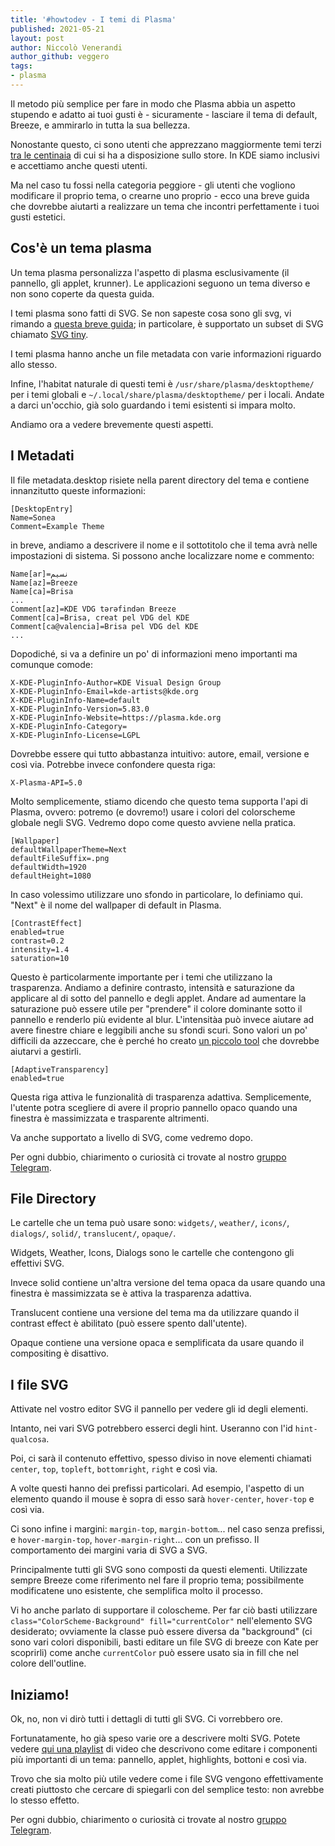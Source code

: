 ```yaml
---
title: '#howtodev - I temi di Plasma' 
published: 2021-05-21 
layout: post 
author: Niccolò Venerandi
author_github: veggero 
tags: 
- plasma 
---
```




Il metodo più semplice per fare in modo che Plasma abbia un aspetto stupendo e adatto ai tuoi gusti è - sicuramente - lasciare il tema di default, Breeze, e ammirarlo in tutta la sua bellezza.

Nonostante questo, ci sono utenti che apprezzano maggiormente temi terzi [tra le centinaia](https://store.kde.org/browse/cat/104/ord/rating/) di cui si ha a disposizione sullo store. In KDE siamo inclusivi e accettiamo anche questi utenti.

Ma nel caso tu fossi nella categoria peggiore - gli utenti che vogliono modificare il proprio tema, o crearne uno proprio - ecco una breve guida che dovrebbe aiutarti a realizzare un tema che incontri perfettamente i tuoi gusti estetici.



## Cos'è un tema plasma

Un tema plasma personalizza l'aspetto di plasma esclusivamente (il pannello, gli applet, krunner). Le applicazioni seguono un tema diverso e non sono coperte da questa guida. 

I temi plasma sono fatti di SVG. Se non sapeste cosa sono gli svg, vi rimando a [questa breve guida](https://www.w3.org/TR/SVG2/); in particolare, è supportato un subset di SVG chiamato [SVG tiny](https://www.w3.org/TR/SVGTiny12/intro.html).

I temi plasma hanno anche un file metadata con varie informazioni riguardo allo stesso.

Infine, l'habitat naturale di questi temi è `/usr/share/plasma/desktoptheme/` per i temi globali e `~/.local/share/plasma/desktoptheme/` per i locali. Andate a darci un'occhio, già solo guardando i temi esistenti si impara molto.

Andiamo ora a vedere brevemente questi aspetti.

## I Metadati 

Il file metadata.desktop risiete nella parent directory del tema e contiene innanzitutto queste informazioni:

```
[DesktopEntry]
Name=Sonea
Comment=Example Theme
```

in breve, andiamo a descrivere il nome e il sottotitolo che il tema avrà nelle impostazioni di sistema. Si possono anche localizzare nome e commento:

```
Name[ar]=نسيم
Name[az]=Breeze
Name[ca]=Brisa
...
Comment[az]=KDE VDG tərəfindən Breeze
Comment[ca]=Brisa, creat pel VDG del KDE
Comment[ca@valencia]=Brisa pel VDG del KDE
...
```
 
 Dopodiché, si va a definire un po' di informazioni meno importanti ma comunque comode:
 
```
X-KDE-PluginInfo-Author=KDE Visual Design Group
X-KDE-PluginInfo-Email=kde-artists@kde.org
X-KDE-PluginInfo-Name=default
X-KDE-PluginInfo-Version=5.83.0
X-KDE-PluginInfo-Website=https://plasma.kde.org
X-KDE-PluginInfo-Category=
X-KDE-PluginInfo-License=LGPL
```
 
Dovrebbe essere qui tutto abbastanza intuitivo: autore, email, versione e così via. Potrebbe invece confondere questa riga:

```
X-Plasma-API=5.0
```

Molto semplicemente, stiamo dicendo che questo tema supporta l'api di Plasma, ovvero: potremo (e dovremo!) usare i colori del colorscheme globale negli SVG. Vedremo dopo come questo avviene nella pratica.

```
[Wallpaper]
defaultWallpaperTheme=Next
defaultFileSuffix=.png
defaultWidth=1920
defaultHeight=1080
```

In caso volessimo utilizzare uno sfondo in particolare, lo definiamo qui. "Next" è il nome del wallpaper di default in Plasma.

```
[ContrastEffect]
enabled=true
contrast=0.2
intensity=1.4
saturation=10
```

Questo è particolarmente importante per i temi che utilizzano la trasparenza. Andiamo a definire contrasto, intensità e saturazione da applicare al di sotto del pannello e degli applet. Andare ad aumentare la saturazione può essere utile per "prendere" il colore dominante sotto il pannello e renderlo più evidente al blur. L'intensitàa può invece aiutare ad avere finestre chiare e leggibili anche su sfondi scuri. Sono valori un po' difficili da azzeccare, che è perché ho creato [un piccolo tool](https://niccolo.venerandi.com/backstage/files/ownopacity/main.html) che dovrebbe aiutarvi a gestirli.

```
[AdaptiveTransparency]
enabled=true
```

Questa riga attiva le funzionalità di trasparenza adattiva. Semplicemente, l'utente potra scegliere di avere il proprio pannello opaco quando una finestra è massimizzata e trasparente altrimenti.

Va anche supportato a livello di SVG, come vedremo dopo.

Per ogni dubbio, chiarimento o curiosità ci trovate al nostro [gruppo Telegram](https://t.me/linuxpeople).

## File Directory

Le cartelle che un tema può usare sono: `widgets/`, `weather/`, `icons/`, `dialogs/`, `solid/`, `translucent/`, `opaque/`.

Widgets, Weather, Icons, Dialogs sono le cartelle che contengono gli effettivi SVG.

Invece solid contiene un'altra versione del tema opaca da usare quando una finestra è massimizzata se è attiva la trasparenza adattiva.

Translucent contiene una versione del tema ma da utilizzare quando il contrast effect è abilitato (può essere spento dall'utente).

Opaque contiene una versione opaca e semplificata da usare quando il compositing è disattivo.

## I file SVG

Attivate nel vostro editor SVG il pannello per vedere gli id degli elementi.

Intanto, nei vari SVG potrebbero esserci degli hint. Useranno con l'id `hint-qualcosa`. 

Poi, ci sarà il contenuto effettivo, spesso diviso in nove elementi chiamati `center`, `top`, `topleft`, `bottomright`, `right` e così via.

A volte questi hanno dei prefissi particolari. Ad esempio, l'aspetto di un elemento quando il mouse è sopra di esso sarà `hover-center`, `hover-top` e così via.

Ci sono infine i margini: `margin-top`, `margin-bottom`... nel caso senza prefissi, e `hover-margin-top`, `hover-margin-right`... con un prefisso. Il comportamento dei margini varia di SVG a SVG.

Principalmente tutti gli SVG sono composti da questi elementi. Utilizzate sempre Breeze come riferimento nel fare il proprio tema; possibilmente modificatene uno esistente, che semplifica molto il processo.

Vi ho anche parlato di supportare il coloscheme. Per far ciò basti utilizzare `class="ColorScheme-Background" fill="currentColor"` nell'elemento SVG desiderato; ovviamente la classe può essere diversa da "background" (ci sono vari colori disponibili, basti editare un file SVG di breeze con Kate per scoprirli) come anche `currentColor` può essere usato sia in fill che nel colore dell'outline.

## Iniziamo!

Ok, no, non vi dirò tutti i dettagli di tutti gli SVG. Ci vorrebbero ore.

Fortunatamente, ho già speso varie ore a descrivere molti SVG. Potete vedere [qui una playlist](https://www.youtube.com/watch?v=XrNWYt_vciA&list=PLX3_anRd8Mp7ibLDlSEJHNzSBaTslFp-x) di video che descrivono come editare i componenti più importanti di un tema: pannello, applet, highlights, bottoni e così via.

Trovo che sia molto più utile vedere come i file SVG vengono effettivamente creati piuttosto che cercare di spiegarli con del semplice testo: non avrebbe lo stesso effetto.



Per ogni dubbio, chiarimento o curiosità ci trovate al nostro [gruppo Telegram](https://t.me/linuxpeople).



